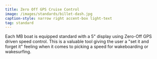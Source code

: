 ```yaml
---
title: Zero Off GPS Cruise Control
image: /images/standards/billet-dash.jpg
caption-style: narrow right accent-box light-text
tag: standard
---
```

Each MB boat is equipped standard with a 5" display using Zero-Off GPS driven speed control.  This is a valuable tool giving the user a "set it and forget it" feeling when it comes to picking a speed for wakeboarding or wakesurfing.
